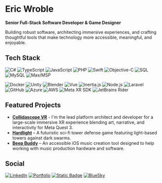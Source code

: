 # Eric Wroble

**Senior Full-Stack Software Developer & Game Designer** 

Building robust software, architecting immersive experiences, and crafting thoughtful tools that make technology more accessible, meaningful, and enjoyable. 

## Tech Stack

<!-- **Languages & Frameworks** -->
<!-- C#, TypeScript, PHP, Swift, Objective-C, SQL, Laravel, JavaScript, Max/MSP -->
![C#](https://img.shields.io/badge/C%23-239120?style=for-the-badge&logo=c-sharp&logoColor=white)
![TypeScript](https://img.shields.io/badge/TypeScript-007ACC?style=for-the-badge&logo=typescript&logoColor=white)
![JavaScript](https://img.shields.io/badge/JavaScript-F7DF1E?style=for-the-badge&logo=javascript&logoColor=black)
![PHP](https://img.shields.io/badge/PHP-777BB4?style=for-the-badge&logo=php&logoColor=white)
![Swift](https://img.shields.io/badge/Swift-FA7343?style=for-the-badge&logo=swift&logoColor=white)
![Objective-C](https://img.shields.io/badge/Objective--C-438EFF?style=for-the-badge&logo=apple&logoColor=white)
![SQL](https://img.shields.io/badge/SQL-336791?style=for-the-badge)
![MySQL](https://img.shields.io/badge/MySQL-4479A1?logo=mysql&logoColor=white&style=for-the-badge)
![Max/MSP](https://img.shields.io/badge/Max%2FMSP-535353?style=for-the-badge&logo=music&logoColor=white)

![Docker](https://img.shields.io/badge/Docker-2496ED?style=for-the-badge&logo=docker&logoColor=white)
![Unity](https://img.shields.io/badge/Unity-100000?style=for-the-badge&logo=unity&logoColor=white)
![Blender](https://img.shields.io/badge/Blender-F5792A?style=for-the-badge&logo=blender&logoColor=white)
![Vue](https://img.shields.io/badge/Vue.js-4FC08D?logo=vue.js&logoColor=white&style=for-the-badge)
![Inertia.js](https://img.shields.io/badge/Inertia.js-9553E9?logo=inertia&logoColor=white&style=for-the-badge)
![Node.js](https://img.shields.io/badge/Node.js-339933?style=for-the-badge&logo=nodedotjs&logoColor=white)
![Laravel](https://img.shields.io/badge/Laravel-FF2D20?style=for-the-badge&logo=laravel&logoColor=white)
![GitHub](https://img.shields.io/badge/GitHub-181717?logo=github&logoColor=white&style=for-the-badge)
![Azure](https://img.shields.io/badge/Azure-0089D6?logo=microsoftazure&logoColor=white&style=for-the-badge)
![AWS](https://img.shields.io/badge/AWS-232F3E?logo=amazonaws&logoColor=white&style=for-the-badge)
![Meta XR SDK](https://img.shields.io/badge/Meta%20XR%20SDK-0467DF?logo=meta&logoColor=white&style=for-the-badge)
![JetBrains Rider](https://img.shields.io/badge/JetBrains_Rider-000000?logo=jetbrains&logoColor=white&style=for-the-badge)

<!--**Domains**  
Web & Mobile Development, Game Development (Unity), VR/AR (Meta Quest SDK), Systems Architecture, DevOps, Custom Tooling & Pipelines, Analytics & Telemetry, AI & Procedural Content-->

<!--**Focus Areas**  
**Performance Optimization** (profiling, Quest-targeted optimization to hit 72 FPS). **DevOps Pipeline** (CI/CD builds, automated change logs, robust PR process). **Game Design & UX** (puzzle/mechanic design, economy balancing, narrative integration). **Accessibility** (both in gameplay design and in tool creation, e.g., BeepBuddy)-->

## Featured Projects
- **[Collidascope VR](https://www.collidascope.art)** - I'm the lead platform architect and developer for a large-scale immersive XR experience blending art, narrative, and interactivity for Meta Quest 3.  
- **[Hardlight](https://store.steampowered.com/app/2386770/Hardlight/)** – A futuristic sci-fi tower defense game featuring light-based towers against dark swarms.  
- **[Beep Buddy](https://apps.apple.com/np/app/beep-buddy/id6443946812)** – An accessible iOS music creation tool designed to help working with music production hardware and software.

## Social

[![LinkedIn](https://img.shields.io/badge/LinkedIn-0077B5?style=for-the-badge&logo=linkedin&logoColor=white)](https://www.linkedin.com/in/eric-wroble/)
[![Portfolio](https://img.shields.io/badge/Portfolio-000000?style=for-the-badge&logoColor=orange)](https://smaths.github.io/Portfolio/)
[![Static Badge](https://img.shields.io/badge/Snarfum%20Industries-black?style=for-the-badge&color=4C64AC)](https://snarfum.com)
[![BlueSky](https://img.shields.io/badge/BlueSky-0285FF?style=for-the-badge&logoColor=white&logo=bluesky)](https://bsky.app/profile/snarfum.bsky.social)
